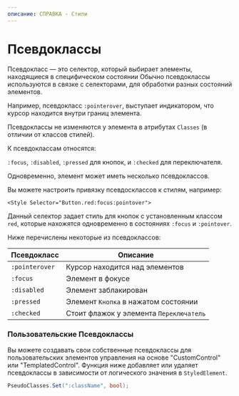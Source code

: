 ```yaml
---
описание: СПРАВКА - Стили
---
```


# Псевдоклассы

Псевдокласс — это селектор, который выбирает элементы, находящиеся в специфическом состоянии
Обычно псевдоклассы используются в связке с селекторами, для обработки разных состояний элементов.

Например, псевдокласс `:pointerover`, выступает индикатором, что курсор находится внутри границ элемента.

Псевдоклассы не изменяются у элемента в атрибутах `Classes` (в отличии от классов стилей).

К псевдоклассам относятся:

&#x20;`:focus`, `:disabled`, `:pressed` для кнопок, и `:checked` для переключателя.

Одновременно, элемент может иметь несколько псевдоклассов.

Вы можете настроить привязку псевдосклассов к стилям, например:

```
<Style Selector="Button.red:focus:pointover">
```

Данный селектор задает стиль для кнопок с установленным классом `red`, которые нахожятся одновременно в состояниях `:focus` и `:pointover`.

Ниже перечислены некоторые из псевдоклассов:

| Псевдокласс    | Описание                                |
|----------------|-----------------------------------------|
| `:pointerover` | Курсор находится над элементов          |
| `:focus`       | Элемент в фокусе                        |
| `:disabled`    | Элемент заблакирован                    |
| `:pressed`     | Элемент `Кнопка` в нажатом состоянии    |
| `:checked`     | Стоит флажок у элемента `Переключатель` |

### Пользовательские Псевдоклассы

Вы можете создавать свои собственные псевдоклассы для пользовательских элементов управления на основе "CustomControl" или "TemplatedControl". Функция ниже добавляет или удаляет псевдоклассы в зависимости от логического значения в `StyledElement`.

```csharp
PseudoClasses.Set(":className", bool);
```

